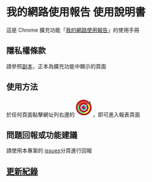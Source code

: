 # 我的網路使用報告 使用說明書
這是 Chrome 擴充功能「[我的網路使用報告](https://chrome.google.com/webstore/detail/anepijmkiffdjchfonbcnngnkogjllhg/)」的使用手冊

## 隱私權條款
請參照[副本](./privacy_policy.md)，正本為擴充功能中顯示的頁面

## 使用方法
於任何頁面點擊網址列右邊的![圖示](./icon/icon48.png)，即可進入報表頁面

## 問題回報或功能建議
請使用本專案的 [issues](https://github.com/ncu-dart/MySafariReport/issues)分頁進行回報

## [更新紀錄](./Change_Log.md)
